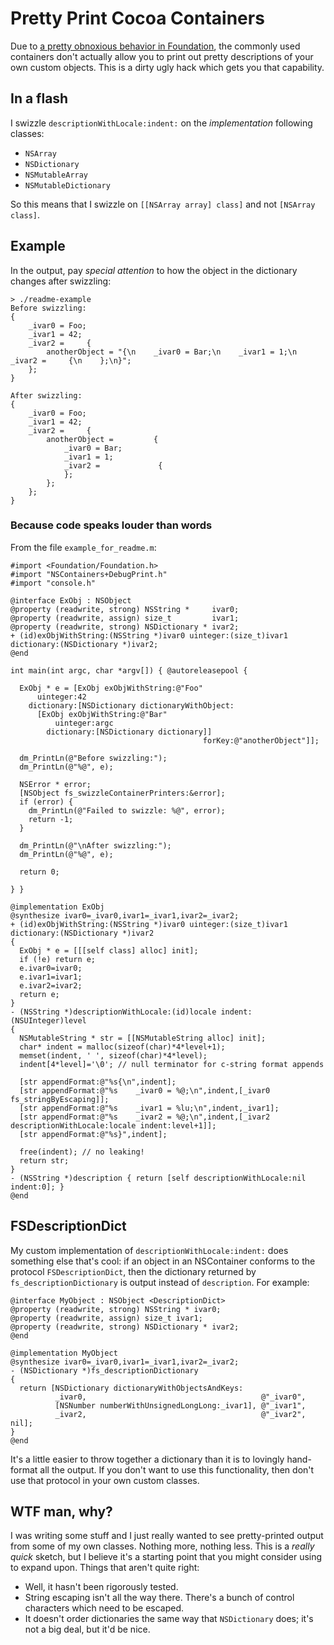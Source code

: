 # Pretty Print Cocoa Containers

Due to [a pretty obnoxious behavior in Foundation](http://openradar.appspot.com/10765424), the commonly used containers don't actually allow you to print out pretty descriptions of your own custom objects. This is a dirty ugly hack which gets you that capability.

## In a flash

I swizzle `descriptionWithLocale:indent:` on the *implementation* following classes:

* `NSArray`
* `NSDictionary`
* `NSMutableArray`
* `NSMutableDictionary`

So this means that I swizzle on `[[NSArray array] class]` and not `[NSArray class]`.

## Example

In the output, pay *special attention* to how the object in the dictionary changes after swizzling:

    > ./readme-example 
    Before swizzling:
    {
        _ivar0 = Foo;
        _ivar1 = 42;
        _ivar2 =     {
            anotherObject = "{\n    _ivar0 = Bar;\n    _ivar1 = 1;\n    _ivar2 =     {\n    };\n}";
        };
    }

    After swizzling:
    {
        _ivar0 = Foo;
        _ivar1 = 42;
        _ivar2 =     {
            anotherObject =         {
                _ivar0 = Bar;
                _ivar1 = 1;
                _ivar2 =             {
                };
            };
        };
    }

### Because code speaks louder than words

From the file `example_for_readme.m`:

    #import <Foundation/Foundation.h>
    #import "NSContainers+DebugPrint.h"
    #import "console.h"

    @interface ExObj : NSObject
    @property (readwrite, strong) NSString *     ivar0;
    @property (readwrite, assign) size_t         ivar1;
    @property (readwrite, strong) NSDictionary * ivar2;
    + (id)exObjWithString:(NSString *)ivar0 uinteger:(size_t)ivar1 dictionary:(NSDictionary *)ivar2;
    @end

    int main(int argc, char *argv[]) { @autoreleasepool {

      ExObj * e = [ExObj exObjWithString:@"Foo"
          uinteger:42
        dictionary:[NSDictionary dictionaryWithObject:
          [ExObj exObjWithString:@"Bar"
              uinteger:argc
            dictionary:[NSDictionary dictionary]]
                                               forKey:@"anotherObject"]];

      dm_PrintLn(@"Before swizzling:");
      dm_PrintLn(@"%@", e);

      NSError * error;
      [NSObject fs_swizzleContainerPrinters:&error];
      if (error) {
        dm_PrintLn(@"Failed to swizzle: %@", error);
        return -1;
      }

      dm_PrintLn(@"\nAfter swizzling:");
      dm_PrintLn(@"%@", e);

      return 0;

    } }

    @implementation ExObj
    @synthesize ivar0=_ivar0,ivar1=_ivar1,ivar2=_ivar2;
    + (id)exObjWithString:(NSString *)ivar0 uinteger:(size_t)ivar1 dictionary:(NSDictionary *)ivar2
    {
      ExObj * e = [[[self class] alloc] init];
      if (!e) return e;
      e.ivar0=ivar0;
      e.ivar1=ivar1;
      e.ivar2=ivar2;
      return e;
    }
    - (NSString *)descriptionWithLocale:(id)locale indent:(NSUInteger)level
    {
      NSMutableString * str = [[NSMutableString alloc] init];
      char* indent = malloc(sizeof(char)*4*level+1);
      memset(indent, ' ', sizeof(char)*4*level);
      indent[4*level]='\0'; // null terminator for c-string format appends

      [str appendFormat:@"%s{\n",indent];
      [str appendFormat:@"%s    _ivar0 = %@;\n",indent,[_ivar0 fs_stringByEscaping]];
      [str appendFormat:@"%s    _ivar1 = %lu;\n",indent,_ivar1];
      [str appendFormat:@"%s    _ivar2 = %@;\n",indent,[_ivar2 descriptionWithLocale:locale indent:level+1]];
      [str appendFormat:@"%s}",indent];

      free(indent); // no leaking!
      return str;
    }
    - (NSString *)description { return [self descriptionWithLocale:nil indent:0]; }
    @end

## FSDescriptionDict

My custom implementation of `descriptionWithLocale:indent:` does something else that's cool: if an object in an NSContainer conforms to the protocol `FSDescriptionDict`, then the dictionary returned by `fs_descriptionDictionary` is output instead of `description`. For example:

    @interface MyObject : NSObject <DescriptionDict>
    @property (readwrite, strong) NSString * ivar0;
    @property (readwrite, assign) size_t ivar1;
    @property (readwrite, strong) NSDictionary * ivar2;
    @end

    @implementation MyObject
    @synthesize ivar0=_ivar0,ivar1=_ivar1,ivar2=_ivar2;
    - (NSDictionary *)fs_descriptionDictionary
    {
      return [NSDictionary dictionaryWithObjectsAndKeys:
              _ivar0,                                       @"_ivar0",
              [NSNumber numberWithUnsignedLongLong:_ivar1], @"_ivar1",
              _ivar2,                                       @"_ivar2", nil];
    }
    @end

It's a little easier to throw together a dictionary than it is to lovingly hand-format all the output. If you don't want to use this functionality, then don't use that protocol in your own custom classes.

## WTF man, why?

I was writing some stuff and I just really wanted to see pretty-printed output from some of my own classes. Nothing more, nothing less. This is a *really quick* sketch, but I believe it's a starting point that you might consider using to expand upon. Things that aren't quite right:

* Well, it hasn't been rigorously tested.
* String escaping isn't all the way there. There's a bunch of control characters which need to be escaped.
* It doesn't order dictionaries the same way that `NSDictionary` does; it's not a big deal, but it'd be nice.